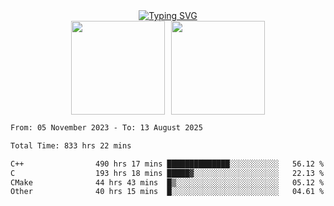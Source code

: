 <!--START_SECTION:console-->
<div align="center">
  <a href="https://git.io/typing-svg">
    <img src="https://readme-typing-svg.demolab.com/?lines=Hello+There+!;Happy+Coding+!&size=28&color=0F62FE&center=true&font=Fira+Code" alt="Typing SVG" />
  </a>
</div>
<!--END_SECTION:console-->

<div align="center" style="display: flex; justify-content: center; gap: 10px; flex-wrap: wrap;">
  <img 
    src="https://github-readme-stats.vercel.app/api?username=gotorion&hide_title=true&hide_border=true&show_icons=true&line_height=21&text_color=000&icon_color=000&bg_color=0,ea6161,ffc64d,fffc4d,52fa5a&theme=graywhite" 
    height="150"
  />
  <img 
    src="https://github-readme-stats.vercel.app/api/top-langs/?username=gotorion&hide_title=true&hide_border=true&layout=compact&langs_count=6&text_color=000&icon_color=fff&bg_color=0,52fa5a,4dfcff,c64dff&theme=graywhite" 
    height="150"
  />
</div>
<!--START_SECTION:waka-->

```txt
From: 05 November 2023 - To: 13 August 2025

Total Time: 833 hrs 22 mins

C++                490 hrs 17 mins ██████████████░░░░░░░░░░░   56.12 %
C                  193 hrs 18 mins █████▓░░░░░░░░░░░░░░░░░░░   22.13 %
CMake              44 hrs 43 mins  █▒░░░░░░░░░░░░░░░░░░░░░░░   05.12 %
Other              40 hrs 15 mins  █░░░░░░░░░░░░░░░░░░░░░░░░   04.61 %
```

<!--END_SECTION:waka-->
